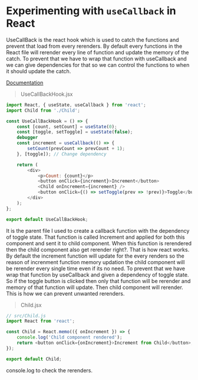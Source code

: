 # Experimenting with `useCallback` in React

UseCallBack is the react hook which is used to catch the functions and prevent that load from every rerenders. 
By default every functions in the React file will rerender every line of function and update the memory of the 
catch. To prevent that we have to wrap that function with useCallback and we can give dependencies for that 
so we can control the functions to when it should update the catch.

[Documentation](https://react.dev/reference/react/useCallBack)

> UseCallBackHook.jsx
```javascript
import React, { useState, useCallback } from 'react';
import Child from './Child';

const UseCallBackHook = () => {
    const [count, setCount] = useState(0);
    const [toggle, setToggle] = useState(false);
    debugger
    const increment = useCallback(() => {
        setCount(prevCount => prevCount + 1);
    }, [toggle]); // Change dependency

    return (
        <div>
            <p>Count: {count}</p>
            <button onClick={increment}>Increment</button>
            <Child onIncrement={increment} />
            <button onClick={() => setToggle(prev => !prev)}>Toggle</button>
        </div>
    );
};

export default UseCallBackHook;

```
It is the parent file I used to create a callback function with the dependency of toggle state. That function is called Increment and applied
for both this component and sent it to child component. When this function is rerendered then the child component also get rerender right?. That is how react works. By default the increment function will update for the every renders so the reason of increnment function memory updation the child component will be rerender every single time even if its no need. To prevent that we have wrap that function by useCallback and given a dependency of toggle state. So if the toggle button is clicked then only that function will be rerender and memory of that function will update. Then child component will rerender. This is how we can prevent unwanted rerenders.

> Child.jsx
```javascript
// src/Child.js
import React from 'react';

const Child = React.memo(({ onIncrement }) => {
    console.log('Child component rendered');
    return <button onClick={onIncrement}>Increment from Child</button>;
});

export default Child;

```

console.log to check the rerenders.


